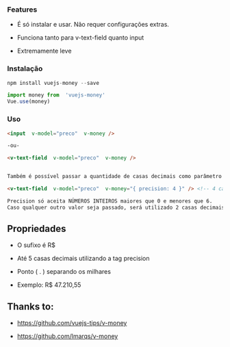 ### Features

- É só instalar e usar. Não requer configurações extras.

- Funciona tanto para v-text-field quanto input

- Extremamente leve

### Instalação


```js
npm install vuejs-money --save

import money from  'vuejs-money'
Vue.use(money)
```

### Uso

```html
<input  v-model="preco"  v-money />

-ou- 

<v-text-field  v-model="preco"  v-money />


Também é possível passar a quantidade de casas decimais como parâmetro utilizando a tag precision, como o exemplo abaixo:

<v-text-field  v-model="preco"  v-money="{ precision: 4 }" /> <!-- 4 casas decimais -->

Precision só aceita NÚMEROS INTEIROS maiores que 0 e menores que 6.
Caso qualquer outro valor seja passado, será utilizado 2 casas decimais.
```

## Propriedades

- O sufixo é R$

- Até 5 casas decimais utilizando a tag precision

- Ponto ( . ) separando os milhares

- Exemplo: R$ 47.210,55

## Thanks to:

- https://github.com/vuejs-tips/v-money

- https://github.com/lmarqs/v-money